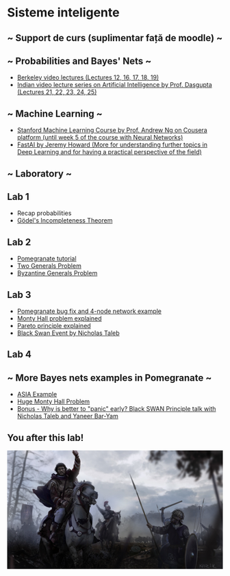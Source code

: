 # Sisteme inteligente

## ~ Support de curs (suplimentar față de moodle) ~
  ## ~ Probabilities and Bayes' Nets ~
  - [Berkeley video lectures (Lectures 12, 16, 17, 18, 19)](http://ai.berkeley.edu/lecture_videos.html)
  - [Indian video lecture series on Artificial Intelligence by Prof. Dasgupta (Lectures 21, 22, 23, 24, 25)](https://www.youtube.com/playlist?list=PLvx5ei9aEEqJBDBLV3ELK4PKEgnFeOrw6)
  
  ## ~ Machine Learning ~
  - [Stanford Machine Learning Course by Prof. Andrew Ng on Cousera platform (until week 5 of the course with Neural Networks)](https://www.coursera.org/learn/machine-learning)
  - [FastAI by Jeremy Howard (More for understanding further topics in Deep Learning and for having a practical perspective of the field)](https://course.fast.ai/videos/?lesson=1)

## ~ Laboratory ~
  
  ## Lab 1
  - Recap probabilities
  - [Gödel's Incompleteness Theorem](https://www.youtube.com/watch?v=O4ndIDcDSGc)
  
  ## Lab 2
  - [Pomegranate tutorial](https://github.com/jmschrei/pomegranate/blob/master/tutorials/B_Model_Tutorial_4_Bayesian_Networks.ipynb)
  - [Two Generals Problem](https://www.youtube.com/watch?v=s8Wbt0b8bwY)
  - [Byzantine Generals Problem]()
  
  ## Lab 3
  - [Pomegranate bug fix and 4-node network example](https://github.com/jmschrei/pomegranate/issues/672)
  - [Monty Hall problem explained](https://www.youtube.com/watch?v=4Lb-6rxZxx0)
  - [Pareto principle explained](https://youtu.be/EAynHZE-lK4)
  - [Black Swan Event by Nicholas Taleb](https://youtu.be/BDbuJtAiABA)
  
  ## Lab 4
   ## ~ More Bayes nets examples in Pomegranate ~
  - [ASIA Example](https://github.com/jmschrei/pomegranate/blob/master/examples/bayesnet_asia.ipynb)
  - [Huge Monty Hall Problem](https://github.com/jmschrei/pomegranate/blob/master/examples/bayesnet_huge_monty_hall.ipynb)
  - [Bonus - Why is better to "panic" early? Black SWAN Principle talk with Nicholas Taleb and Yaneer Bar-Yam](https://youtu.be/e2Kga5HeAqk)
  
  

## You after this lab!
![](images/Flavius_Belisarius_Battle_of_Dara.jpg)
